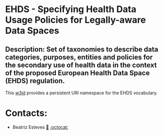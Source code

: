 # EHDS - Specifying Health Data Usage Policies for Legally-aware Data Spaces
## Description: Set of taxonomies to describe data categories, purposes, entities and policies for the secondary use of health data in the context of the proposed European Health Data Space (EHDS) regulation.

This [w3id](https://w3id.org/ehds) provides a persistent URI namespace for the EHDS vocabulary.

# Contacts:
- Beatriz Esteves [:email:](mailto:beatriz.gesteves@upm.es) [:octocat:](https://github.com/besteves4)

